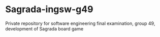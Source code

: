 # Sagrada-ingsw-g49
Private repository for software engineering final examination, group 49, development of Sagrada board game
